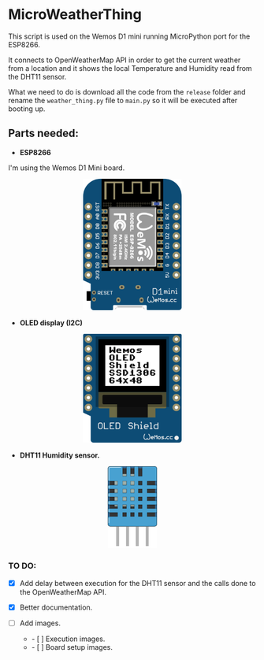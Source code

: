 # MicroWeatherThing

This script is used on the Wemos D1 mini running MicroPython port for the ESP8266.

It connects to OpenWeatherMap API in order to get the current weather from a location and it shows the local Temperature and Humidity read from the DHT11 sensor.

What we need to do is download all the code from the `release` folder and rename the `weather_thing.py` file to `main.py` so it will be executed after booting up.

## Parts needed:

  * **ESP8266**

  I'm using the Wemos D1 Mini board.

  <p align="center">
  <img src="../../static/images/wemos_d1_mini.png" alt="Wemos d1 mini board"  width="200"/>
  </p>

  * **OLED display (I2C)**

  <p align="center">
  <img src="../../static/images/wemos_mini_oled.png" alt="Wemos D1 Oled Display"  width="200"/>
  </p>

  * **DHT11 Humidity sensor.**

  <p align="center">
  <img src="../../static/images/DHT11.png" alt="DHT11 sensor"  width="100"/>
  </p>

### TO DO:

- [x] Add delay between execution for the DHT11 sensor and the calls done to the OpenWeatherMap API.

- [x] Better documentation.

- [ ] Add images.
    <ul><li> - [ ] Execution images.</li>
    <li> - [ ] Board setup images.</li></ul>

